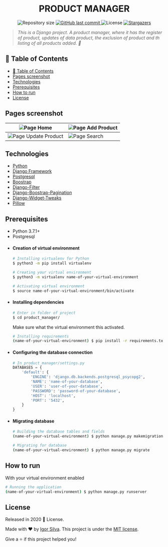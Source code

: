 <!-- Header -->
<h1 align="center">PRODUCT MANAGER</h1>
<p align="center">
  	<img alt="Repository size" src="https://img.shields.io/github/repo-size/igorsilva3/product_manager">
  	<a href="https://github.com/igorsilva3/product_manager/commits/master">
    	<img alt="GitHub last commit" src="https://img.shields.io/github/last-commit/igorsilva3/product_manager">
  	</a> 
  	<img alt="License" src="https://img.shields.io/github/license/igorsilva3/product_manager">
  	<a href="https://github.com/igorsilva3/product_manager/stargazers">
    	<img alt="Stargazers" src="https://img.shields.io/github/stars/igorsilva3/product_manager">
  	</a>
</p>

<!-- Description  -->
> *This is a Django project. A product manager, where it has the register of product, updates of data product, the exclusion of product and th listing of all products added. :stars:*

<!-- Table of contents -->
## :pushpin: Table of Contents
- [:pushpin: Table of Contents](#pushpin-table-of-contents)
- [Pages screenshot](#pages-screenshot)
- [Technologies](#technologies)
- [Prerequisites](#prerequisites)
- [How to run](#how-to-run)
- [License](#license)

<!-- Pages screenshot -->
## Pages screenshot

| ![Page Home](https://i.imgur.com/6MKi77x.jpg)           | ![Page Add Product](https://i.imgur.com/FdLVD8M.jpg) |
| ------------------------------------------------------- | ---------------------------------------------------- |
| ![Page Update Product](https://i.imgur.com/XtTbDAE.jpg) | ![Page Search](https://i.imgur.com/BN2mVCp.jpg)      |

<!-- Technologies -->
## Technologies
* [Python](https://www.python.org/) 
* [Django Framework](https://www.djangoproject.com/)
* [Postgresql](https://www.postgresql.org/)
* [Boostrap](https://getbootstrap.com.br/)
* [Django-Filter](https://django-filter.readthedocs.io/en/stable/)
* [Django-Boostrap-Pagination](https://pypi.org/project/django-bootstrap-pagination/)
* [Django-Widget-Tweaks](https://pypi.org/project/django-widget-tweaks/)
* [Pillow](https://pillow.readthedocs.io/en/stable/)

<!-- Prerequisites -->
## Prerequisites
* Python 3.7.1+
* Postgresql

- #### Creation of virtual environment
	```bash
	# Installing virtualenv for Python
	$ python3 -m pip install virtualenv

	# Creating your virtual environment
	$ python3 -m virtualenv name-of-your-virtual-environment

	# Activating virtual environment
	$ source name-of-your-virtual-environment/bin/activate
	```

- #### Installing dependencies
	```bash
	# Enter in folder of project
	$ cd product_manager/
	``` 
  	Make sure what the virtual environment this activated.
	```bash
	# Installing requirements
	(name-of-your-virtual-environment) $ pip install -r requirements.txt
	``` 

- #### Configuring the database connection 
	```python
	# In product_manager/settings.py
	DATABASES = {
		'default': {
			'ENGINE': 'django.db.backends.postgresql_psycopg2',
			'NAME': 'name-of-your-database',
			'USER': 'user-of-your-database',
			'PASSWORD': 'password-of-your-database',
			'HOST': 'localhost',
			'PORT': '5432',
		}
	}
	```

- #### Migrating database
	```bash
	# Building the database tables and fields
	(name-of-your-virtual-environment) $ python manage.py makemigrations

	# Migrating for database
	(name-of-your-virtual-environment) $ python manage.py migrate
	``` 

## How to run

With your virtual environment enabled
```bash
# Running the application
(name-of-your-virtual-environment) $ python manage.py runserver
```

<!-- License -->
## License

Released in 2020 :closed_book: License.

Made with :heart: by [Igor Silva](https://github.com/igorsilva3).
This project is under the [MIT license](./LICENSE).

Give a :star: if this project helped you!
